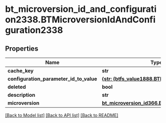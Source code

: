 # bt_microversion_id_and_configuration2338.BTMicroversionIdAndConfiguration2338

## Properties
Name | Type | Description | Notes
------------ | ------------- | ------------- | -------------
**cache_key** | **str** |  | [optional] 
**configuration_parameter_id_to_value** | [**{str: (btfs_value1888.BTFSValue1888,)}**](BTFSValue1888.md) |  | [optional] 
**deleted** | **bool** |  | [optional] 
**description** | **str** |  | [optional] 
**microversion** | [**bt_microversion_id366.BTMicroversionId366**](BTMicroversionId366.md) |  | [optional] 

[[Back to Model list]](../README.md#documentation-for-models) [[Back to API list]](../README.md#documentation-for-api-endpoints) [[Back to README]](../README.md)


